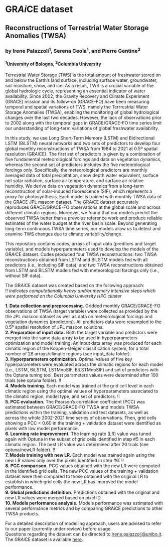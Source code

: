 # GR*Ai*CE dataset
## Reconstructions of Terrestrial Water Storage Anomalies (TWSA)

### by Irene Palazzoli<sup>1</sup>, Serena Ceola<sup>1</sup>, and Pierre Gentine<sup>2</sup>
#### <sup>1</sup>University of Bologna, <sup>2</sup>Columbia University

Terrestrial Water Storage (TWS) is the total amount of freshwater stored on and below the Earth’s land surface, including surface water, groundwater, soil moisture, snow, and ice. As a result, TWS is a crucial variable of the global hydrologic cycle, representing an essential indicator of water availability. Since 2002, the Gravity Recovery and Climate Experiment (GRACE) mission and its follow-on (GRACE-FO) have been measuring temporal and spatial variations of TWS, namely the Terrrestrial Water Storage Anomalies (TWSA), enabling the monitoring of global hydrological changes over the last two decades. However, the lack of observations prior to 2002 along with the temporal gaps in GRACE/GRACE-FO time series limit our understanding of long-term variations of global freshwater availability.

In this study, we use Long Short-Term Memory (LSTM) and Bidirectional LSTM (BiLSTM) neural networks and two sets of predictors to develop four global monthly reconstructions of TWSA from 1984 to 2021 at 0.5º spatial resolution (GR*Ai*CE). The first set of predictors is given by a combination of five fundamental meteorological forcings and data on vegetation dynamics, whereas the second set of predictors includes the five meteorological forcings only. Specifically, the meteorological predictors are monthly averaged data of total precipitation, snow depth water equivalent, surface net solar radiation, surface air temperature, and surface air relative humidity. We derive data on vegetation dynamics from a long-term reconstruction of solar-induced fluorescence (SIF), which represents a proxy for photosynthesis. Each model is trained with monthly TWSA data of the GRACE JPL mascon dataset. The GR*Ai*CE dataset accurately reproduces GRACE/GRACE-FO observations at the global scale and across different climatic regions. Moreover, we found that our models predict the observed TWSA better than a prevoius reference work and produce reliable estimates of the water budget at the river basin scale. Beyond generating long-term continuous TWSA time series, our models allow us to detect and examine TWS changes due to climate variability/change.

This repository contains codes, arrays of input data (preditors and target variable), and models hyperparameters used to develop the models of the GR*Ai*CE dataset. Codes produced four TWSA reconstructions: two TWSA reconstructions obtained from LSTM and BiLSTM models fed with all predictors (i.e., including SIF data), and two TWSA reconstructions obtained from LSTM and BiLSTM models fed with meteorological forcings only (i.e., without SIF data). 

The GR*Ai*CE dataset was created based on the following approach:  
:bangbang: *indicates computationally heavy and/or memory intensive steps which were performed on the Columbia University HPC cluster*  

__1.	Data collection and preprocessing.__ Gridded monthly GRACE/GRACE-FO observations of TWSA (target variable) were collected as provided by the the JPL mascon dataset as well as data on meteorological forcings and vegetation dynamics (predictors). All predictors data were resampled to the 0.5º spatial resolution of JPL mascon solutions.  
__2.	Preparation of input data.__ Both the target variable and predictors were merged into the same data array to be used in hyperparameters optimization and model training. An input data array was produced for each climatic region of the Köppen-Geiger classification system, for a total number of 28 arrays/climatic regions (see input_data folder).  
__3.	Hyperparameters optimization.__ Optimal values of five key hyperparameters were evaluated across the climatic regions for each model (i.e., LSTM, BiLSTM, LSTMnoSIF, BiLSTMnoSIF) and set of predictors with the Optuna tuning tool. Best parameters values were determined after 100 trials (see optuna folder). :bangbang:  
__4.	Models training.__ Each model was trained at the grid cell level in each climatic region using the optimal values of hyperparameters associated to the climatic region, model type, and set of predictors. :bangbang:  
__5.	PCC evaluation.__ The Pearson’s correlation coefficient (PCC) was estimated between GRACE/GRACE-FO TWSA and models TWSA predictions within the training, validation and test datasets, as well as across the whole 2002-2021 time series of observations. Then, grid cells showing a PCC < 0.60 in the training + validation dataset were identified as pixels with low model performance.  
__6.	Learning rate improvement.__ The learning rate (LR) value was tuned again with Optuna in the subset of grid cells identified in step #5 in each climatic region. The best LR value was determined after 20 trials (see optuna/newLR folder). :bangbang:  
__7.	Models training with new LR.__ Each model was trained again using the new LR values only over the pixels identified in step #6. :bangbang:  
__8.	PCC comparison.__ PCC values obtained with the new LR were computed in the identified grid cells. The new PCC values of the training + validation dataset were then compared to those obtained with the original LR to establish in which grid cells the new LR has improved the model performance.  
__9.	Global predictions definition.__ Predictions obtained with the original and new LR values were merged based on pixel ID.  
__10.	Models performance analysis.__ Models performance was estimated with several performance metrics and by comparing GRAiCE predictions to other TWSA products.

For a detailed description of modelling approach, users are advised to refer to our paper (currently under review) before usage.  
Questions regarding the dataset can be directed to irene.palazzoli@unibo.it.  
The GR*Ai*CE dataset is available [here](https://doi.org/10.5281/zenodo.10953658).

